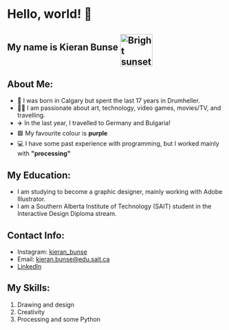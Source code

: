 # Hello, world! 👋
## My name is Kieran Bunse <img align="middle" width="75" height="75" alt="Bright sunset" src="https://live.staticflickr.com/7479/15684129723_a00c47d99b_b.jpg"/>
<!-- Sunset at Jumbo Rocks campground by Joshua Tree National Park. Under Public Domain -->

## **About Me:**
- 🥾 I was born in Calgary but spent the last 17 years in Drumheller. 
- 🧑‍💻 I am passionate about art, technology, video games, movies/TV, and travelling. 
- ✈️ In the last year, I travelled to Germany and Bulgaria!
- 🟪 My favourite colour is **purple**
- 💻 I have some past experience with programming, but I worked mainly with **"processing"**

## **My Education:**
- I am studying to become a graphic designer, mainly working with Adobe Illustrator.
- I am a Southern Alberta Institute of Technology (SAIT) student in the Interactive Design Diploma stream.

## **Contact Info:** 
- Instagram: [kieran_bunse](https://www.instagram.com/kieran_bunse/)
- Email: kieran.bunse@edu.sait.ca
- [LinkedIn](https://www.linkedin.com/in/kieran-bunse-93708530a/) 

## **My Skills:** 
1. Drawing and design 
2. Creativity 
3. Processing and some Python 